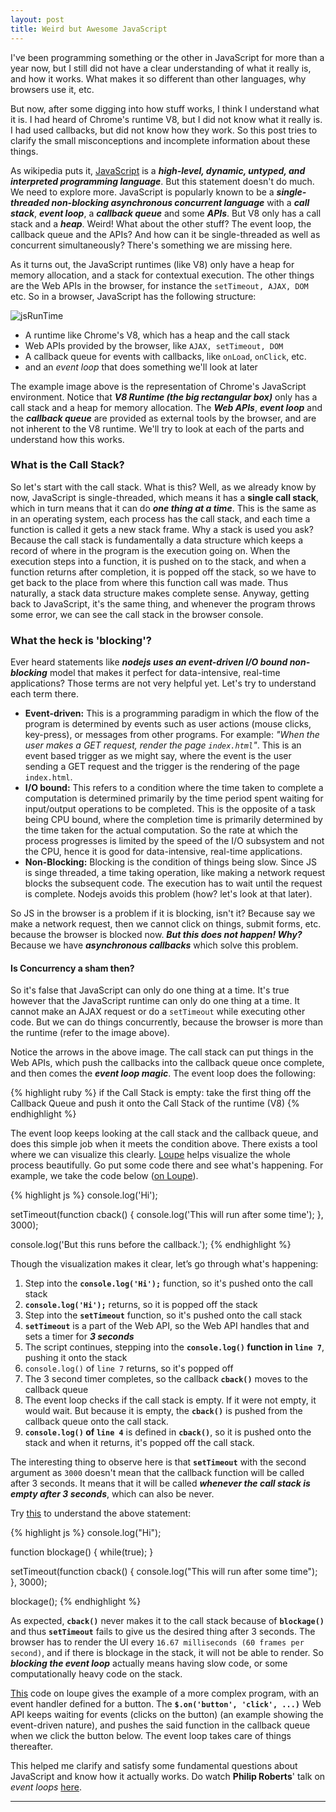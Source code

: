```yaml
---
layout: post
title: Weird but Awesome JavaScript
---
```


I've been programming something or the other in JavaScript for more than a year now, but I still did not have a clear understanding of what it really is, and how it works. What makes it so different than other languages, why browsers use it, etc.

But now, after some digging into how stuff works, I think I understand what it is. I had heard of Chrome's runtime V8, but I did not know what it really is. I had used callbacks, but did not know how they work. So this post tries to clarify the small misconceptions and incomplete information about these things.

As wikipedia puts it, [JavaScript](https://en.wikipedia.org/wiki/JavaScript) is a **_high-level, dynamic, untyped, and interpreted programming language_**. But this statement doesn't do much. We need to explore more. JavaScript is popularly known to be a **_single-threaded non-blocking asynchronous concurrent language_** with a **_call stack_**, **_event loop_**, a **_callback queue_** and some **_APIs_**. But V8 only has a call stack and a **_heap_**. Weird! What about the other stuff? The event loop, the callback queue and the APIs? And how can it be single-threaded as well as concurrent simultaneously? There's something we are missing here.

As it turns out, the JavaScript runtimes (like V8) only have a heap for memory allocation, and a stack for contextual execution. The other things are the Web APIs in the browser, for instance the `setTimeout, AJAX, DOM` etc. So in a browser, JavaScript has the following structure:

![jsRunTime]({{site.baseurl}}/images/weird-awesome-javascript/chrome.png)

- A runtime like Chrome's V8, which has a heap and the call stack
- Web APIs provided by the browser, like `AJAX, setTimeout, DOM`
- A callback queue for events with callbacks, like `onLoad`, `onClick`, etc.
- and an *event loop* that does something we'll look at later

The example image above is the representation of Chrome's JavaScript environment. Notice that **_V8 Runtime (the big rectangular box)_** only has a call stack and a heap for memory allocation. The **_Web APIs_**, **_event loop_** and the **_callback queue_** are provided as external tools by the browser, and are not inherent to the V8 runtime. We'll try to look at each of the parts and understand how this works.

### What is the Call Stack?
So let's start with the call stack. What is this? Well, as we already know by now, JavaScript is single-threaded, which means it has a **single call stack**, which in turn means that it can do **_one thing at a time_**. This is the same as in an operating system, each process has the call stack, and each time a function is called it gets a new stack frame. Why a stack is used you ask? Because the call stack is fundamentally a data structure which keeps a record of where in the program is the execution going on. When the execution steps into a function, it is pushed on to the stack, and when a function returns after completion, it is popped off the stack, so we have to get back to the place from where this function call was made. Thus naturally, a stack data structure makes complete sense. Anyway, getting back to JavaScript, it's the same thing, and whenever the program throws some error, we can see the call stack in the browser console.

### What the heck is 'blocking'?
Ever heard statements like **_nodejs uses an event-driven I/O bound non-blocking_** model that makes it perfect for data-intensive, real-time applications? Those terms are not very helpful yet. Let's try to understand each term there.

- **Event-driven:** This is a programming paradigm in which the flow of the program is determined by events such as user actions (mouse clicks, key-press), or messages from other programs. For example: *"When the user makes a GET request, render the page `index.html`"*. This is an event based trigger as we might say, where the event is the user sending a GET request and the trigger is the rendering of the page `index.html`.
- **I/O bound:** This refers to a condition where the time taken to complete a computation is determined primarily by the time period spent waiting for input/output operations to be completed. This is the opposite of a task being CPU bound, where the completion time is primarily determined by the time taken for the actual computation. So the rate at which the process progresses is limited by the speed of the I/O subsystem and not the CPU, hence it is good for data-intensive, real-time applications.
- **Non-Blocking:** Blocking is the condition of things being slow. Since JS is singe threaded, a time taking operation, like making a network request blocks the subsequent code. The execution has to wait until the request is complete. Nodejs avoids this problem (how? let's look at that later).

So JS in the browser is a problem if it is blocking, isn't it? Because say we make a network request, then we cannot click on things, submit forms, etc. because the browser is blocked now. **_But this does not happen! Why?_** Because we have **_asynchronous callbacks_** which solve this problem.

#### Is Concurrency a sham then?
So it's false that JavaScript can only do one thing at a time. It's true however that the JavaScript runtime can only do one thing at a time. It cannot make an AJAX request or do a `setTimeout` while executing other code. But we can do things concurrently, because the browser is more than the runtime (refer to the image above).

Notice the arrows in the above image. The call stack can put things in the Web APIs, which push the callbacks into the callback queue once complete, and then comes the **_event loop magic_**. The event loop does the following:

{% highlight ruby %}
if the Call Stack is empty:
    take the first thing off the Callback Queue and
    push it onto the Call Stack of the runtime (V8)
{% endhighlight %}

The event loop keeps looking at the call stack and the callback queue, and does this simple job when it meets the condition above. There exists a tool where we can visualize this clearly. [Loupe](http://latentflip.com/loupe) helps visualize the whole process beautifully. Go put some code there and see what's happening. For example, we take the code below ([on Loupe](http://latentflip.com/loupe/?code=Y29uc29sZS5sb2coJ0hpJyk7CgpzZXRUaW1lb3V0KGZ1bmN0aW9uIGNiYWNrKCkgewogICAgY29uc29sZS5sb2coJ1RoaXMgd2lsbCBydW4gYWZ0ZXIgc29tZSB0aW1lJyk7Cn0sIDMwMDApOwogCmNvbnNvbGUubG9nKCdCdXQgdGhpcyBydW5zIGJlZm9yZSB0aGUgY2FsbGJhY2suJyk7!!!)).

{% highlight js %}
console.log('Hi');

setTimeout(function cback() {
    console.log('This will run after some time');
}, 3000);

console.log('But this runs before the callback.');
{% endhighlight %}

Though the visualization makes it clear, let’s go through what's happening:

1. Step into the **`console.log('Hi');`** function, so it's pushed onto the call stack
1. **`console.log('Hi');`** returns, so it is popped off the stack
1. Step into the **`setTimeout`** function, so it's pushed onto the call stack
1. **`setTimeout`** is a part of the Web API, so the Web API handles that and sets a timer for **_3 seconds_**
1. The script continues, stepping into the **`console.log()` function in `line 7`**, pushing it onto the stack
1. `console.log()` of `line 7` returns, so it's popped off
1. The 3 second timer completes, so the callback **`cback()`** moves to the callback queue
1. The event loop checks if the call stack is empty. If it were not empty, it would wait. But because it is empty, the **`cback()`** is pushed from the callback queue onto the call stack.
1. **`console.log()` of `line 4`** is defined in **`cback()`**, so it is pushed onto the stack and when it returns, it's popped off the call stack.

The interesting thing to observe here is that **`setTimeout`** with the second argument as `3000` doesn't mean that the callback function will be called after 3 seconds. It means that it will be called **_whenever the call stack is empty after 3 seconds_**, which can also be never.

Try [this](http://latentflip.com/loupe/?code=Y29uc29sZS5sb2coJ0hpJyk7CgpmdW5jdGlvbiBibG9ja2FnZSgpIHsKICAgIHdoaWxlKHRydWUpOwp9CgpzZXRUaW1lb3V0KGZ1bmN0aW9uIGNiYWNrKCkgewogICAgY29uc29sZS5sb2coJ1RoaXMgd2lsbCBydW4gYWZ0ZXIgc29tZSB0aW1lJyk7Cn0sIDMwMDApOwoKYmxvY2thZ2UoKTs%3D!!!) to understand the above statement:

{% highlight js %}
console.log("Hi");

function blockage() {
    while(true);
}

setTimeout(function cback() {
    console.log("This will run after some time");
}, 3000);

blockage();
{% endhighlight %}

As expected, **`cback()`** never makes it to the call stack because of **`blockage()`** and thus **`setTimeout`** fails to give us the desired thing after 3 seconds. The browser has to render the UI every `16.67 milliseconds (60 frames per second)`, and if there is blockage in the stack, it will not be able to render. So **_blocking the event loop_** actually means having slow code, or some computationally heavy code on the stack.

[This](http://latentflip.com/loupe/?code=JC5vbignYnV0dG9uJywgJ2NsaWNrJywgZnVuY3Rpb24gb25DbGljaygpIHsKICAgIHNldFRpbWVvdXQoZnVuY3Rpb24gdGltZXIoKSB7CiAgICAgICAgY29uc29sZS5sb2coJ1lvdSBjbGlja2VkIHRoZSBidXR0b24hJyk7ICAgIAogICAgfSwgMjAwMCk7Cn0pOwoKY29uc29sZS5sb2coIkhpISIpOwoKc2V0VGltZW91dChmdW5jdGlvbiB0aW1lb3V0KCkgewogICAgY29uc29sZS5sb2coIkNsaWNrIHRoZSBidXR0b24hIik7Cn0sIDUwMDApOwoKY29uc29sZS5sb2coIldlbGNvbWUgdG8gbG91cGUuIik7!!!PGJ1dHRvbj5DbGljayBtZSE8L2J1dHRvbj4%3D) code on loupe gives the example of a more complex program, with an event handler defined for a button. The **`$.on('button', 'click', ...)`** Web API keeps waiting for events (clicks on the button) (an example showing the event-driven nature), and pushes the said function in the callback queue when we click the button below. The event loop takes care of things thereafter.

This helped me clarify and satisfy some fundamental questions about JavaScript and know how it actually works. Do watch **Philip Roberts**' talk on *event loops* [here](https://www.youtube.com/watch?v=8aGhZQkoFbQ).

---